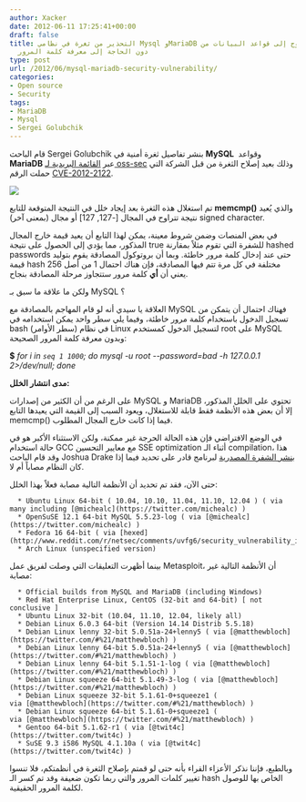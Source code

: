 ```yaml
---
author: Xacker
date: 2012-06-11 17:25:41+00:00
draft: false
title: التحذير من ثغرة في نظامي Mysql وMariaDB تمكن من الولوج إلى قواعد البيانات من
  دون الحاجة إلى معرفة كلمة المرور
type: post
url: /2012/06/mysql-mariadb-security-vulnerability/
categories:
- Open source
- Security
tags:
- MariaDB
- Mysql
- Sergei Golubchik
---
```


قام الباحث Sergei Golubchik بنشر تفاصيل ثغرة أمنية في **MySQL**  وقواعد **MariaDB** عبر [القائمة البريدية لـ oss-sec](http://seclists.org/oss-sec/2012/q2/493) وذلك بعيد إصلاح الثغرة من قبل الشركة التي حملت الرقم [CVE-2012-2122](http://cve.mitre.org/cgi-bin/cvename.cgi?name=CVE-2012-2122).




[![](https://www.it-scoop.com/wp-content/uploads/2012/06/mysql-vulnerability.png)
](https://www.it-scoop.com/wp-content/uploads/2012/06/mysql-vulnerability.png)




تم استغلال هذه الثغرة بعد إيجاد خلل في النتيجة المتوقعة للتابع **memcmp()** والذي يُعيد نتيجة تتراوح في المجال [-127, 127] أو مجال (بمعنى آخر) signed character.




في بعض المنصات وضمن شروط معينة، يمكن لهذا التابع أن يعيد قيمة خارج المجال المذكور، مما يؤدي إلى الحصول على نتيجة true للشفرة التي تقوم مثلاً بمقارنة hashed passwords حتى عند إدخال كلمة مرور خاطئة. وبما أن بروتوكول المصادقة يقوم بتوليد قيمة hash مختلفة في كل مرة تتم فيها المصادقة، فإن هناك احتمال 1 من أصل 256 يعني أن **أي** كلمة مرور ستتجاوز مرحلة المصادقة بنجاح.




ولكن ما علاقة ما سبق بـ MySQL ؟




العلاقة يا سيدي أنه لو قام المهاجم بالمصادقة مع MySQL فهناك احتمال أن يتمكن من تسجيل الدخول باستخدام كلمة مرور خاطئة، وفيما يلي سطر واحد يمكن استخدامه في bash (سطر الأوامر) في نظام Linux لتسجيل الدخول كمستخدم root على MySQL وبدون معرفة كلمة المرور الصحيحة:




**$** _for i in `seq 1 1000`; do mysql -u root --password=bad -h 127.0.0.1 2>/dev/null; done_




**مدى انتشار الخلل:**




على الرغم من أن الكثير من إصدارات MySQL و MariaDB تحتوي على الخلل المذكور، إلا أن بعض هذه الأنظمة فقط قابلة للاستغلال، ويعود السبب إلى القيمة التي يعيدها التابع memcmp() فيما إذا كانت خارج المجال المطلوب.




في الوضع الافتراضي فإن هذه الحالة الحرجة غير ممكنة، ولكن الاستثناء الأكبر هو في حالة استخدام GCC مع معايير التحسين SSE optimization أثناء الـ compilation، هذا وقد قام الباحث Joshua Drake [بنشر الشفرة المصدرية](http://pastie.org/4064638) لبرنامج قادر على تحديد فيما إذا كان النظام مصاباً أم لا.




حتى الآن، فقد تم تحديد أن الأنظمة التالية مصابة فعلاً بهذا الخلل:






	  * Ubuntu Linux 64-bit ( 10.04, 10.10, 11.04, 11.10, 12.04 ) ( via many including [@michealc](https://twitter.com/michealc) )
	  * OpenSuSE 12.1 64-bit MySQL 5.5.23-log ( via [@michealc](https://twitter.com/michealc) )
	  * Fedora 16 64-bit ( via [hexed](http://www.reddit.com/r/netsec/comments/uvfg6/security_vulnerability_in_mysqlmariadb/c4z0f23) )
	  * Arch Linux (unspecified version)



بينما أظهرت التعليقات التي وصلت لفريق عمل Metasploit، أن الأنظمة التالية غير مصابة:






	  * Official builds from MySQL and MariaDB (including Windows)
	  * Red Hat Enterprise Linux, CentOS (32-bit and 64-bit) [ not conclusive ]
	  * Ubuntu Linux 32-bit (10.04, 11.10, 12.04, likely all)
	  * Debian Linux 6.0.3 64-bit (Version 14.14 Distrib 5.5.18)
	  * Debian Linux lenny 32-bit 5.0.51a-24+lenny5 ( via [@matthewbloch](https://twitter.com/#%21/matthewbloch) )
	  * Debian Linux lenny 64-bit 5.0.51a-24+lenny5 ( via [@matthewbloch](https://twitter.com/#%21/matthewbloch) )
	  * Debian Linux lenny 64-bit 5.1.51-1-log ( via [@matthewbloch](https://twitter.com/#%21/matthewbloch) )
	  * Debian Linux squeeze 64-bit 5.1.49-3-log ( via [@matthewbloch](https://twitter.com/#%21/matthewbloch) )
	  * Debian Linux squeeze 32-bit 5.1.61-0+squeeze1 ( via [@matthewbloch](https://twitter.com/#%21/matthewbloch) )
	  * Debian Linux squeeze 64-bit 5.1.61-0+squeeze1 ( via [@matthewbloch](https://twitter.com/#%21/matthewbloch) )
	  * Gentoo 64-bit 5.1.62-r1 ( via [@twit4c](https://twitter.com/twit4c) )
	  * SuSE 9.3 i586 MySQL 4.1.10a ( via [@twit4c](https://twitter.com/twit4c) )



وبالطبع، فإننا نذكر الأعزاء القراء بأنه حتى لو قمتم بإصلاح الثغرة في أنظمتكم، فلا تنسوا تغيير كلمات المرور والتي ربما تكون ضعيفة وقد تم كسر الـ hash الخاص بها للوصول لكلمة المرور الحقيقية.
